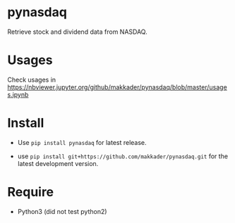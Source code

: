 # pynasdaq

Retrieve stock and dividend data from NASDAQ.

# Usages

Check usages in https://nbviewer.jupyter.org/github/makkader/pynasdaq/blob/master/usages.ipynb

# Install

- Use `pip install pynasdaq` for latest release.

- use `pip install git+https://github.com/makkader/pynasdaq.git` for the latest development version.

# Require

- Python3 (did not test python2)
